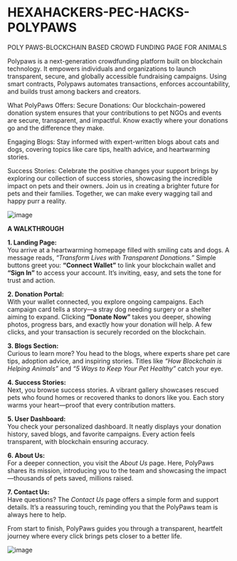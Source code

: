 # HEXAHACKERS-PEC-HACKS-POLYPAWS
POLY PAWS-BLOCKCHAIN BASED CROWD FUNDING PAGE FOR ANIMALS

Polypaws is a next-generation crowdfunding platform built on blockchain technology. It empowers individuals and organizations to launch transparent, secure, and globally accessible fundraising campaigns. Using smart contracts, Polypaws automates transactions, enforces accountability, and builds trust among backers and creators.

What PolyPaws Offers:
Secure Donations: Our blockchain-powered donation system ensures that your contributions to pet NGOs and events are secure, transparent, and impactful. Know exactly where your donations go and the difference they make.

Engaging Blogs: Stay informed with expert-written blogs about cats and dogs, covering topics like care tips, health advice, and heartwarming stories.

Success Stories: Celebrate the positive changes your support brings by exploring our collection of success stories, showcasing the incredible impact on pets and their owners.
Join us in creating a brighter future for pets and their families. Together, we can make every wagging tail and happy purr a reality.

![image](https://github.com/user-attachments/assets/60744c8e-aec4-4974-aa98-018ec0969de5)



**A WALKTHROUGH**

**1. Landing Page:**  
You arrive at a heartwarming homepage filled with smiling cats and dogs. A message reads, *“Transform Lives with Transparent Donations.”* Simple buttons greet you: **“Connect Wallet”** to link your blockchain wallet and **“Sign In”** to access your account. It’s inviting, easy, and sets the tone for trust and action. 



**2. Donation Portal:**  
With your wallet connected, you explore ongoing campaigns. Each campaign card tells a story—a stray dog needing surgery or a shelter aiming to expand. Clicking **“Donate Now”** takes you deeper, showing photos, progress bars, and exactly how your donation will help. A few clicks, and your transaction is securely recorded on the blockchain.  



**3. Blogs Section:**  
Curious to learn more? You head to the blogs, where experts share pet care tips, adoption advice, and inspiring stories. Titles like *“How Blockchain is Helping Animals”* and *“5 Ways to Keep Your Pet Healthy”* catch your eye.  



**4. Success Stories:**  
Next, you browse success stories. A vibrant gallery showcases rescued pets who found homes or recovered thanks to donors like you. Each story warms your heart—proof that every contribution matters.  



**5. User Dashboard:**  
You check your personalized dashboard. It neatly displays your donation history, saved blogs, and favorite campaigns. Every action feels transparent, with blockchain ensuring accuracy.   



**6. About Us:**  
For a deeper connection, you visit the *About Us* page. Here, PolyPaws shares its mission, introducing you to the team and showcasing the impact—thousands of pets saved, millions raised.  



**7. Contact Us:**  
Have questions? The *Contact Us* page offers a simple form and support details. It’s a reassuring touch, reminding you that the PolyPaws team is always here to help.  


From start to finish, PolyPaws guides you through a transparent, heartfelt journey where every click brings pets closer to a better life.



![image](https://github.com/user-attachments/assets/afaab409-e7af-4e3b-af48-9b81479fab56)
